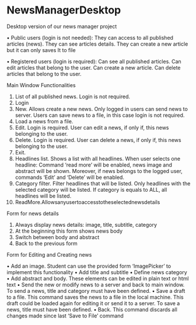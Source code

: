 # NewsManagerDesktop
Desktop version of our news manager project


• Public users (login is not needed):
  They can access to all published articles (news).
  They can see articles details.
  They can create a new article but it can only saves It to file
  
• Registered users (login is required):
  Can see all published articles.
  Can edit articles that belong to the user.
  Can create a new article.
  Can delete articles that belong to the user.
  
  
  Main Window Functionalities 
  
  1. List of all published news. Login is not required.
  2. Login
  3. New. Allows create a new news. Only logged in users can send news to server. Users can save
  news to a file, in this case login is not required.
  4. Load a news from a file.
  5. Edit. Login is required. User can edit a news, if only if, this news belonging to the user.
  6. Delete. Login is required. User can delete a news, if only if, this news belonging to the user.
  7. Exit.
  8. Headlines list. Shows a list with all headlines. When user selects one headline: Command ‘read
  more’ will be enabled, news image and abstract will be shown. Moreover, if news belongs to
  the logged user, commands ‘Edit’ and ‘Delete’ will be enabled.
  9. Category filter. Filter headlines that will be listed. Only headlines with the selected category will
  be listed. If category is equals to ALL, all headlines will be listed.
  10. ReadMore.Allowsanyusertoaccesstotheselectednewsdetails
  
  
  Form for news details
  
  1. Always display news details: image, title, subtitle, category
  2. At the beginning this form shows news body
  3. Switch between body and abstract
  4. Back to the previous form
  
  
  Form for Editing and Creating news
  
  • Add an image. Student can use the provided form ‘ImagePicker’ to implement this functionality
  • Add title and subtitle
  • Define news category
  • Add abstract and body. These elements can be edited in plain text or html text
  • Send the new or modify news to a server and back to main window. To send a news, title and category must have been      defined.
  • Save a draft to a file. This command saves the news to a file in the local machine. This draft could be loaded again for editing it or send it to a server. To save a news, title must have been defined.
• Back. This command discards all changes made since last ‘Save to File’ command
